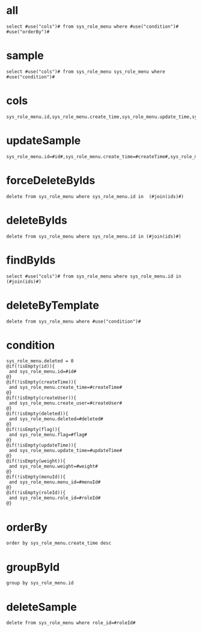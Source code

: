 

all
===
    select #use("cols")# from sys_role_menu where #use("condition")# #use("orderBy")#

sample
===
	select #use("cols")# from sys_role_menu sys_role_menu where  #use("condition")#

cols
===
	sys_role_menu.id,sys_role_menu.create_time,sys_role_menu.update_time,sys_role_menu.deleted,sys_role_menu.flag,sys_role_menu.weight,sys_role_menu.menu_id,sys_role_menu.role_id,sys_role_menu.json,sys_role_menu.version,sys_role_menu.create_user,sys_role_menu.update_user
updateSample
===
	sys_role_menu.id=#id#,sys_role_menu.create_time=#createTime#,sys_role_menu.update_time=#updateTime#,sys_role_menu.deleted=#deleted#,sys_role_menu.flag=#flag#,sys_role_menu.weight=#weight#,sys_role_menu.menu_id=#menuId#,sys_role_menu.role_id=#roleId#,sys_role_menu.json=#json#,sys_role_menu.version=#version#,sys_role_menu.create_user=#createUser#,sys_role_menu.update_user=#updateUser#

forceDeleteByIds
===
    delete from sys_role_menu where sys_role_menu.id in  (#join(ids)#)

deleteByIds
===
    delete from sys_role_menu where sys_role_menu.id in (#join(ids)#)

findByIds
===
    select #use("cols")# from sys_role_menu where sys_role_menu.id in (#join(ids)#)

deleteByTemplate
===
    delete from sys_role_menu where #use("condition")#
    
condition
===
    sys_role_menu.deleted = 0
	@if(!isEmpty(id)){
	 and sys_role_menu.id=#id#
	@}
	@if(!isEmpty(createTime)){
	 and sys_role_menu.create_time=#createTime#
	@}
	@if(!isEmpty(createUser)){
	 and sys_role_menu.create_user=#createUser#
	@}
	@if(!isEmpty(deleted)){
	 and sys_role_menu.deleted=#deleted#
	@}
	@if(!isEmpty(flag)){
	 and sys_role_menu.flag=#flag#
	@}
	@if(!isEmpty(updateTime)){
	 and sys_role_menu.update_time=#updateTime#
	@}
	@if(!isEmpty(weight)){
	 and sys_role_menu.weight=#weight#
	@}
	@if(!isEmpty(menuId)){
	 and sys_role_menu.menu_id=#menuId#
	@}
	@if(!isEmpty(roleId)){
	 and sys_role_menu.role_id=#roleId#
	@}

orderBy
===
	order by sys_role_menu.create_time desc

groupById
===
    group by sys_role_menu.id


deleteSample
===
    
    
    delete from sys_role_menu where role_id=#roleId#

